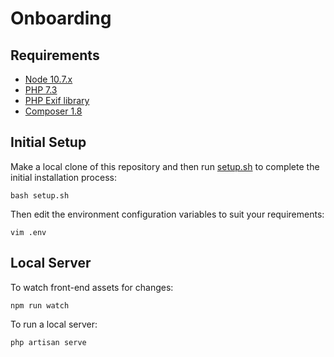 # Onboarding

## Requirements

- [Node 10.7.x](https://nodejs.org/en/download/package-manager/)
- [PHP 7.3](https://www.php.net/manual/en/install.php)
- [PHP Exif library](https://www.php.net/manual/en/exif.installation.php)
- [Composer 1.8](https://getcomposer.org/download/)

## Initial Setup

Make a local clone of this repository and then run [setup.sh](../setup.sh) to complete the initial installation process:

```
bash setup.sh
```

Then edit the environment configuration variables to suit your requirements:

```
vim .env
```

## Local Server

To watch front-end assets for changes:

```
npm run watch
```

To run a local server:

```
php artisan serve
```